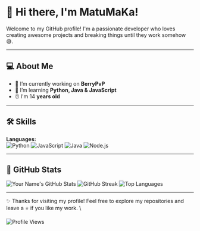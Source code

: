 # 👋 Hi there, I'm MatuMaKa!
Welcome to my GitHub profile! I'm a passionate developer who loves creating awesome projects and breaking things until they work somehow 😅.

---

## 💻 About Me
- 🔭 I’m currently working on **BerryPvP**
- 🌱 I’m learning **Python, Java & JavaScript**
- ⏰ I'm 14 **years old**

---

## 🛠️ Skills
**Languages:**  
![Python](https://img.shields.io/badge/Python-3776AB?style=for-the-badge&logo=python&logoColor=white) 
![JavaScript](https://img.shields.io/badge/JavaScript-F7DF1E?style=for-the-badge&logo=javascript&logoColor=black) 
![Java](https://camo.githubusercontent.com/bea90da226e09b503e6c8fde824f4816b98dcf30cd31e803006bf6335af06890/68747470733a2f2f696d672e736869656c64732e696f2f62616467652f6a6176612d2532334544384230302e7376673f7374796c653d666f722d7468652d6261646765266c6f676f3d6f70656e6a646b266c6f676f436f6c6f723d7768697465)
![Node.js](https://camo.githubusercontent.com/8477a50d7210f0f3bf15fbe5b44809296b75f2101a2927818599d72c8ea72cef/68747470733a2f2f696d672e736869656c64732e696f2f62616467652f6e6f64652e6a732d3644413535463f7374796c653d666f722d7468652d6261646765266c6f676f3d6e6f64652e6a73266c6f676f436f6c6f723d7768697465)

---

## 🌟 GitHub Stats
![Your Name's GitHub Stats](https://github-readme-stats.vercel.app/api?username=MatuMaKa&show_icons=true&theme=radical)
![GitHub Streak](https://github-readme-streak-stats.herokuapp.com/?user=MatuMaKa&theme=radical)
![Top Languages](https://github-readme-stats.vercel.app/api/top-langs/?username=MatuMaKa&layout=compact&theme=radical)

---

✨ Thanks for visiting my profile! Feel free to explore my repositories and leave a ⭐ if you like my work. \

![Profile Views](https://komarev.com/ghpvc/?username=MatuMaKa&color=green)
